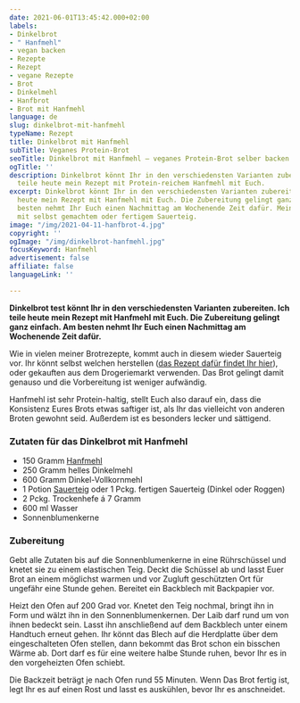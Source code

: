 ```yaml
---
date: 2021-06-01T13:45:42.000+02:00
labels:
- Dinkelbrot
- " Hanfmehl"
- vegan backen
- Rezepte
- Rezept
- vegane Rezepte
- Brot
- Dinkelmehl
- Hanfbrot
- Brot mit Hanfmehl
language: de
slug: dinkelbrot-mit-hanfmehl
typeName: Rezept
title: Dinkelbrot mit Hanfmehl
subTitle: Veganes Protein-Brot
seoTitle: Dinkelbrot mit Hanfmehl – veganes Protein-Brot selber backen
ogTitle: ''
description: Dinkelbrot könnt Ihr in den verschiedensten Varianten zubereiten. Ich
  teile heute mein Rezept mit Protein-reichem Hanfmehl mit Euch.
excerpt: Dinkelbrot könnt Ihr in den verschiedensten Varianten zubereiten. Ich teile
  heute mein Rezept mit Hanfmehl mit Euch. Die Zubereitung gelingt ganz einfach. Am
  besten nehmt Ihr Euch einen Nachmittag am Wochenende Zeit dafür. Mein Rezept funktioniert
  mit selbst gemachtem oder fertigem Sauerteig.
image: "/img/2021-04-11-hanfbrot-4.jpg"
copyright: ''
ogImage: "/img/dinkelbrot-hanfmehl.jpg"
focusKeyword: Hanfmehl
advertisement: false
affiliate: false
languageLink: ''

---
```

**Dinkelbrot test könnt Ihr in den verschiedensten Varianten zubereiten. Ich teile heute mein Rezept mit Hanfmehl mit Euch. Die Zubereitung gelingt ganz einfach. Am besten nehmt Ihr Euch einen Nachmittag am Wochenende Zeit dafür.**

Wie in vielen meiner Brotrezepte, kommt auch in diesem wieder Sauerteig vor. Ihr könnt selbst welchen herstellen ([das Rezept dafür findet Ihr hier](http://cardamonchai.com/2021/04/sauerteig-grundrezept/)), oder gekauften aus dem Drogeriemarkt verwenden. Das Brot gelingt damit genauso und die Vorbereitung ist weniger aufwändig.

Hanfmehl ist sehr Protein-haltig, stellt Euch also darauf ein, dass die Konsistenz Eures Brots etwas saftiger ist, als Ihr das vielleicht von anderen Broten gewohnt seid. Außerdem ist es besonders lecker und sättigend.

### Zutaten für das Dinkelbrot mit Hanfmehl

* 150 Gramm [Hanfmehl](http://cardamonchai.com/2021/03/oelfreunde/)
* 250 Gramm helles Dinkelmehl
* 600 Gramm Dinkel-Vollkornmehl
* 1 Potion [Sauerteig](http://cardamonchai.com/2021/04/sauerteig-grundrezept/) oder 1 Pckg. fertigen Sauerteig (Dinkel oder Roggen)
* 2 Pckg. Trockenhefe á 7 Gramm
* 600 ml Wasser
* Sonnenblumenkerne

### Zubereitung

Gebt alle Zutaten bis auf die Sonnenblumenkerne in eine Rührschüssel und knetet sie zu einem elastischen Teig. Deckt die Schüssel ab und lasst Euer Brot an einem möglichst warmen und vor Zugluft geschützten Ort für ungefähr eine Stunde gehen. Bereitet ein Backblech mit Backpapier vor.

Heizt den Ofen auf 200 Grad vor. Knetet den Teig nochmal, bringt ihn in Form und wälzt ihn in den Sonnenblumenkernen. Der Laib darf rund um von ihnen bedeckt sein. Lasst ihn anschließend auf dem Backblech unter einem Handtuch erneut gehen. Ihr könnt das Blech auf die Herdplatte über dem eingeschalteten Ofen stellen, dann bekommt das Brot schon ein bisschen Wärme ab. Dort darf es für eine weitere halbe Stunde ruhen, bevor Ihr es in den vorgeheizten Ofen schiebt.

Die Backzeit beträgt je nach Ofen rund 55 Minuten. Wenn Das Brot fertig ist, legt Ihr es auf einen Rost und lasst es auskühlen, bevor Ihr es anschneidet.